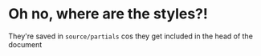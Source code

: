 # Oh no, where are the styles?!

They're saved in ```source/partials``` cos they get included in the head of the document